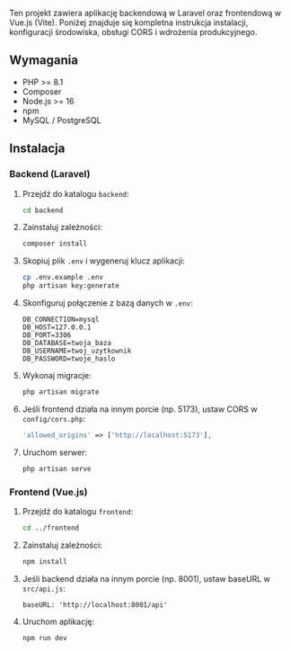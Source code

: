 Ten projekt zawiera aplikację backendową w Laravel oraz frontendową w Vue.js (Vite). Poniżej znajduje się kompletna instrukcja instalacji, konfiguracji środowiska, obsługi CORS i wdrożenia produkcyjnego.

## Wymagania

- PHP >= 8.1  
- Composer  
- Node.js >= 16  
- npm  
- MySQL / PostgreSQL

## Instalacja

### Backend (Laravel)

1. Przejdź do katalogu `backend`:
   ```bash
   cd backend
   ```

2. Zainstaluj zależności:
   ```bash
   composer install
   ```

3. Skopiuj plik `.env` i wygeneruj klucz aplikacji:
   ```bash
   cp .env.example .env
   php artisan key:generate
   ```

4. Skonfiguruj połączenie z bazą danych w `.env`:
   ```
   DB_CONNECTION=mysql
   DB_HOST=127.0.0.1
   DB_PORT=3306
   DB_DATABASE=twoja_baza
   DB_USERNAME=twoj_uzytkownik
   DB_PASSWORD=twoje_haslo
   ```

5. Wykonaj migracje:
   ```bash
   php artisan migrate
   ```

6. Jeśli frontend działa na innym porcie (np. 5173), ustaw CORS w `config/cors.php`:
   ```php
   'allowed_origins' => ['http://localhost:5173'],
   ```

7. Uruchom serwer:
   ```bash
   php artisan serve
   ```

### Frontend (Vue.js)

1. Przejdź do katalogu `frontend`:
   ```bash
   cd ../frontend
   ```

2. Zainstaluj zależności:
   ```bash
   npm install
   ```

3. Jeśli backend działa na innym porcie (np. 8001), ustaw baseURL w `src/api.js`:
   ```
   baseURL: 'http://localhost:8001/api'
   ```

4. Uruchom aplikację:
   ```bash
   npm run dev
   ```